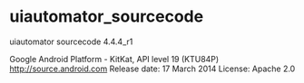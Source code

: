 # uiautomator_sourcecode
uiautomator sourcecode 4.4.4_r1 

Google Android Platform - KitKat, API level 19 (KTU84P)
http://source.android.com
Release date: 17 March 2014
License: Apache 2.0
